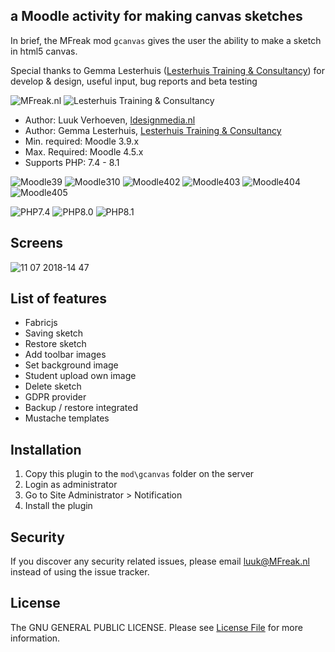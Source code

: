 ## a Moodle activity for making canvas sketches

In brief, the MFreak mod `gcanvas` gives the user the ability to make a sketch in html5 canvas.
 
Special thanks to Gemma Lesterhuis ([Lesterhuis Training & Consultancy](https://ltnc.nl/)) for develop & design, useful input, bug reports and beta testing

![MFreak.nl](https://ldesignmedia.nl/logo_small.png)
![Lesterhuis Training & Consultancy](https://ldesignmedia.nl/logo_small_ltnc.png)

* Author: Luuk Verhoeven, [ldesignmedia.nl](https://ldesignmedia.nl/)
* Author: Gemma Lesterhuis, [Lesterhuis Training & Consultancy](https://ltnc.nl/)
* Min. required: Moodle 3.9.x
* Max. Required: Moodle 4.5.x
* Supports PHP: 7.4 - 8.1

![Moodle39](https://img.shields.io/badge/moodle-3.9-brightgreen.svg)
![Moodle310](https://img.shields.io/badge/moodle-3.10-brightgreen.svg)
![Moodle402](https://img.shields.io/badge/moodle-4.2-brightgreen.svg)
![Moodle403](https://img.shields.io/badge/moodle-4.3-brightgreen.svg)
![Moodle404](https://img.shields.io/badge/moodle-4.4-brightgreen.svg)
![Moodle405](https://img.shields.io/badge/moodle-4.5-brightgreen.svg)

![PHP7.4](https://img.shields.io/badge/PHP-7.2-blue.svg)
![PHP8.0](https://img.shields.io/badge/PHP-8.0-blue.svg)
![PHP8.1](https://img.shields.io/badge/PHP-8.1-blue.svg)

## Screens

![11 07 2018-14 47](https://github.com/Lesterhuis-Training-en-Consultancy/moodle-mod_gcanvas/assets/995760/0ead1dcd-b3a6-4e09-b9b4-d766e32c5b41)

## List of features
- Fabricjs
- Saving sketch
- Restore sketch
- Add toolbar images
- Set background image
- Student upload own image
- Delete sketch
- GDPR provider
- Backup / restore integrated
- Mustache templates

## Installation
1.  Copy this plugin to the `mod\gcanvas` folder on the server
2.  Login as administrator
3.  Go to Site Administrator > Notification
4.  Install the plugin

## Security

If you discover any security related issues, please email [luuk@MFreak.nl](mailto:luuk@MFreak.nl) instead of using the issue tracker.

## License

The GNU GENERAL PUBLIC LICENSE. Please see [License File](LICENSE.md) for more information.
